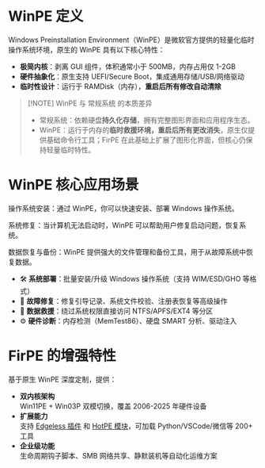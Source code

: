 # WinPE 定义

Windows Preinstallation Environment（WinPE）是微软官方提供的轻量化临时操作系统环境，原生的 WinPE 具有以下核心特性：

- **极简内核**：剥离 GUI 组件，体积通常小于 500MB，内存占用仅 1-2GB
- **硬件抽象化**：原生支持 UEFI/Secure Boot，集成通用存储/USB/网络驱动
- **临时性设计**：运行于 RAMDisk（内存），**重启后所有修改自动清除**

> [!NOTE] WinPE 与 常规系统 的本质差异
>
> - 常规系统：依赖硬盘**持久化存储**，拥有完整图形界面和应用程序生态。
> - WinPE：运行于内存的**临时救援环境，重启后所有更改消失**，原生仅提供基础命令行工具；FirPE 在此基础上扩展了图形化界面，但核心仍保持轻量临时特性。

# WinPE 核心应用场景

操作系统安装：通过 WinPE，你可以快速安装、部署 Windows 操作系统。

系统修复：当计算机无法启动时，WinPE 可以帮助用户修复启动问题，恢复系统。

数据恢复与备份：WinPE 提供强大的文件管理和备份工具，用于从故障系统中恢复数据。


- 🛠️ **系统部署**：批量安装/升级 Windows 操作系统（支持 WIM/ESD/GHO 等格式）
- 🔧 **故障修复**：修复引导记录、系统文件校验、注册表恢复等高级操作
- 💾 **数据救援**：绕过系统权限直接访问 NTFS/APFS/EXT4 等分区
- ⚙️ **硬件诊断**：内存检测（MemTest86）、硬盘 SMART 分析、驱动注入

# FirPE 的增强特性

基于原生 WinPE 深度定制，提供：

- **双内核架构**  
  Win11PE + Win03P 双模切换，覆盖 2006-2025 年硬件设备
- **扩展能力**  
  支持 [Edgeless 插件](https://home.edgeless.top) 和 [HotPE 模块](https://www.hotpe.top)，可加载 Python/VSCode/微信等 200+ 工具
- **企业级功能**  
  生命周期钩子脚本、SMB 网络共享、静默装机等自动化运维方案
